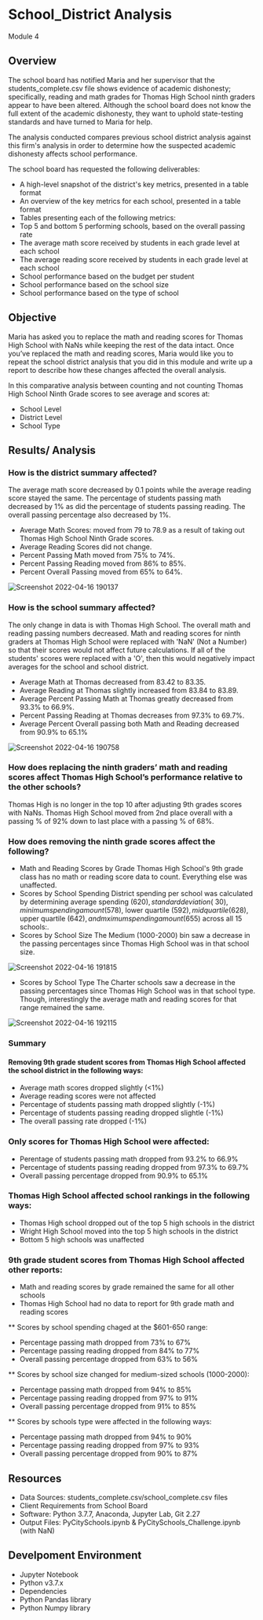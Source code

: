 # School_District Analysis
Module 4
## Overview
The school board has notified Maria and her supervisor that the students_complete.csv file shows evidence of academic dishonesty; specifically, reading and math grades for Thomas High School ninth graders appear to have been altered. Although the school board does not know the full extent of the academic dishonesty, they want to uphold state-testing standards and have turned to Maria for help.

The analysis conducted compares previous school district analysis against this firm's analysis in order to determine how the suspected academic dishonesty affects school performance.

The school board has requested the following deliverables:

- A high-level snapshot of the district's key metrics, presented in a table format
- An overview of the key metrics for each school, presented in a table format
- Tables presenting each of the following metrics:
- Top 5 and bottom 5 performing schools, based on the overall passing rate
- The average math score received by students in each grade level at each school
- The average reading score received by students in each grade level at each school
- School performance based on the budget per student
- School performance based on the school size
- School performance based on the type of school

## Objective
Maria has asked you to replace the math and reading scores for Thomas High School with NaNs while keeping the rest of the data intact. Once you’ve replaced the math and reading scores, Maria would like you to repeat the school district analysis that you did in this module and write up a report to describe how these changes affected the overall analysis.

In this comparative analysis between counting and not counting Thomas High School Ninth Grade scores to see average and scores at:
 - School Level
 - District Level
 - School Type

## Results/ Analysis
### How is the district summary affected?
The average math score decreased by 0.1 points while the average reading score stayed the same. The percentage of students passing math decreased by 1% as did the percentage of students passing reading. The overall passing percentage also decreased by 1%.

- Average Math Scores: moved from 79 to 78.9 as a result of taking out Thomas High School Ninth Grade scores.
- Average Reading Scores did not change.
- Percent Passing Math moved from 75% to 74%.
- Percent Passing Reading moved from 86% to 85%.
- Percent Overall Passing moved from 65% to 64%.

![Screenshot 2022-04-16 190137](https://user-images.githubusercontent.com/99842026/163693812-e545df97-c5c0-412c-99a2-2a579d5bde3c.png)

### How is the school summary affected?
The only change in data is with Thomas High School. The overall math and reading passing numbers decreased.
Math and reading scores for ninth graders at Thomas High School were replaced with 'NaN' (Not a Number) so that their scores would not affect future calculations. If all of the students' scores were replaced with a 'O', then this would negatively impact averages for the school and school district.

- Average Math at Thomas decreased from 83.42 to 83.35.
- Average Reading at Thomas slightly increased from 83.84 to 83.89.
- Average Percent Passing Math at Thomas greatly decreased from 93.3% to 66.9%.
- Percent Passing Reading at Thomas decreases from 97.3% to 69.7%.
- Average Percent Overall passing both Math and Reading decreased from 90.9% to 65.1%

![Screenshot 2022-04-16 190758](https://user-images.githubusercontent.com/99842026/163693900-a8efb0b4-5aea-468b-b78f-3234d94d23d7.png)

### How does replacing the ninth graders’ math and reading scores affect Thomas High School’s performance relative to the other schools?

Thomas High is no longer in the top 10 after adjusting 9th grades scores with NaNs.
Thomas High School moved from 2nd place overall with a passing % of 92% down to last place with a passing % of 68%.

### How does removing the ninth grade scores affect the following?

- Math and Reading Scores by Grade
Thomas High School's 9th grade class has no math or reading score data to count. Everything else was unaffected.
- Scores by School Spending
District spending per school was calculated by determining average spending ($620), standard deviation (~30), minimum spending amount ($578), lower quartile ($592), mid quartile ($628), upper quartile ($642), and mximum spending amount ($655) across all 15 schools:.
- Scores by School Size
The Medium (1000-2000) bin saw a decrease in the passing percentages since Thomas High School was in that school size.

![Screenshot 2022-04-16 191815](https://user-images.githubusercontent.com/99842026/163694049-2881832f-6722-4be2-88d4-c46757466143.png)

- Scores by School Type
The Charter schools saw a decrease in the passing percentages since Thomas High School was in that school type. Though, interestingly the average math and reading scores for that range remained the same.

![Screenshot 2022-04-16 192115](https://user-images.githubusercontent.com/99842026/163694103-3a30171c-5583-40f8-9f02-5801f553686a.png)


### Summary

#### Removing 9th grade student scores from Thomas High School affected the school district in the following ways:

- Average math scores dropped slightly (<1%)
- Average reading scores were not affected
- Percentage of students passing math dropped slightly (-1%)
- Percentage of students passing reading dropped slightle (-1%)
- The overall passing rate dropped (-1%)

### Only scores for Thomas High School were affected:

- Perentage of students passing math dropped from 93.2% to 66.9%
- Percentage of students passing reading dropped from 97.3% to 69.7%
- Overall passing percentage dropped from 90.9% to 65.1%

### Thomas High School affected school rankings in the following ways:

- Thomas High school dropped out of the top 5 high schools in the district
- Wright High School moved into the top 5 high schools in the district
- Bottom 5 high schools was unaffected

### 9th grade student scores from Thomas High School affected other reports:

- Math and reading scores by grade remained the same for all other schools
- Thomas High School had no data to report for 9th grade math and reading scores

** Scores by school spending chaged at the $601-650 range:
- Percentage passing math dropped from 73% to 67%
- Percentage passing reading dropped from 84% to 77%
- Overall passing percentage dropped from 63% to 56%

** Scores by school size changed for medium-sized schools (1000-2000):
- Percentage passing math dropped from 94% to 85%
- Percentage passing reading dropped from 97% to 91%
- Overall passing percentage dropped from 91% to 85%

** Scores by schools type were affected in the following ways:
- Percentage passing math dropped from 94% to 90%
- Percentage passing reading dropped from 97% to 93%
- Overall passing percentage dropped from 90% to 87%

## Resources
- Data Sources: students_complete.csv/school_complete.csv files
- Client Requirements from School Board
- Software: Python 3.7.7, Anaconda, Jupyter Lab, Git 2.27
- Output Files: PyCitySchools.ipynb & PyCitySchools_Challenge.ipynb (with NaN)

## Develpoment Environment
- Jupyter Notebook
- Python v3.7.x
- Dependencies
- Python Pandas library
- Python Numpy library
